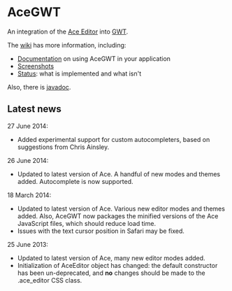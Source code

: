 # AceGWT

An integration of the [Ace Editor](http://ace.c9.io/) into [GWT](http://www.gwtproject.org/).

The [wiki](https://github.com/daveho/AceGWT/wiki) has more information, including:

* [Documentation](https://github.com/daveho/AceGWT/wiki/Documentation) on using AceGWT in your application
* [Screenshots](https://github.com/daveho/AceGWT/wiki/Screenshots)
* [Status](https://github.com/daveho/AceGWT/wiki): what is implemented and what isn't

Also, there is [javadoc](http://daveho.github.io/AceGWT/api/).

## Latest news

27 June 2014:

* Added experimental support for custom autocompleters, based on suggestions from Chris Ainsley.

26 June 2014:

* Updated to latest version of Ace. A handful of new modes and themes added.  Autocomplete is now supported.

18 March 2014:

* Updated to latest version of Ace.  Various new editor modes and themes added.  Also, AceGWT now packages the minified versions of the Ace JavaScript files, which should reduce load time.
* Issues with the text cursor position in Safari may be fixed.

25 June 2013:

* Updated to latest version of Ace, many new editor modes added.
* Initialization of AceEditor object has changed: the default constructor has been un-deprecated, and **no** changes should be made to the .ace\_editor CSS class.

